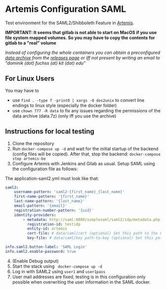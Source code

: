 # Artemis Configuration SAML
Test environment for the SAML2/Shibboleth Feature in [Artemis](https://github.com/ls1intum/Artemis).

**IMPORTANT: It seems that gitlab is not able to start on MacOS if you use file system mapped volumes. So you may have to copy the contents for gitlab to a "real" volume**

*Instead of configuring the whole containers you can obtain a preconfigured [data archive](https://github.com/kit-sdq/Artemis-SAML2-Test-Docker/releases/download/v4.11.2/data.7z) from the [releases page](https://github.com/kit-sdq/Artemis-SAML2-Test-Docker/releases) or iff not present by writing an email to "dominik (dot) fuchss (at) kit (dot) edu"*


## For Linux Users
You may have to 
* use `find . -type f -print0 | xargs -0 dos2unix` to convert line endings to linux style (especially the docker folder)
* use `chown 777 -R data` to fix any issues regarding the permissions of the data archive (data.7z) (only iff you use the archive)

## Instructions for local testing

1. Clone the repository
2. Run `docker-compose up -d` and wait for the initial startup of the backend (config files will be copied). After that, stop the backend: `docker-compose stop artemis-be`
3. Configure Artemis with Jenkins and Gilab as usual. Setup SAML using the configuration file as follows:

The application-saml2.yml must look like that:
```yaml
saml2:
    username-pattern: 'saml2-{first_name}_{last_name}'
    first-name-pattern: '{first_name}'
    last-name-pattern: '{last_name}'
    email-pattern: '{email}'
    registration-number-pattern: '{uid}'
    identity-providers:
        - metadata: http://saml:8080/simplesaml/saml2/idp/metadata.php
          registration-id: testidp
          entity-id: artemis
          cert-file: # data/saml/cert (optional) Set this path to the Certificate for encryption/signing or leave it blank
          key-file: # data/saml/key path-to-key (optional) Set this path to the Key for encryption/ssigning or leave it blank

info.saml2.button-label: 'SAML Login'
info.saml2.enable-password: true
```

4. (Enable Debug output)
5. Start the stack using ` docker-compose up -d`
6. Log in with SAML2 using `user1` and `user1pass`
7. User mail addresses are fixed, testing is in this configuration only possible when overwriting the user information in the SAML docker. 
